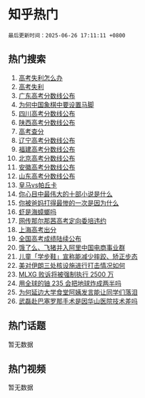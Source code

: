 # 知乎热门

`最后更新时间：2025-06-26 17:11:11 +0800`

## 热门搜索

1. [高考失利怎么办](https://www.zhihu.com/search?q=%E9%AB%98%E8%80%83%E5%A4%B1%E5%88%A9%E6%80%8E%E4%B9%88%E5%8A%9E)
1. [高考失利](https://www.zhihu.com/search?q=%E9%AB%98%E8%80%83%E5%A4%B1%E5%88%A9)
1. [广东高考分数线公布](https://www.zhihu.com/search?q=%E5%B9%BF%E4%B8%9C%E9%AB%98%E8%80%83%E5%88%86%E6%95%B0%E7%BA%BF%E5%85%AC%E5%B8%83)
1. [为何中国象棋中要设置马脚](https://www.zhihu.com/search?q=%E4%B8%BA%E4%BD%95%E4%B8%AD%E5%9B%BD%E8%B1%A1%E6%A3%8B%E4%B8%AD%E8%A6%81%E8%AE%BE%E7%BD%AE%E9%A9%AC%E8%84%9A)
1. [四川高考分数线公布](https://www.zhihu.com/search?q=%E5%9B%9B%E5%B7%9D%E9%AB%98%E8%80%83%E5%88%86%E6%95%B0%E7%BA%BF%E5%85%AC%E5%B8%83)
1. [陕西高考分数线公布](https://www.zhihu.com/search?q=%E9%99%95%E8%A5%BF%E9%AB%98%E8%80%83%E5%88%86%E6%95%B0%E7%BA%BF%E5%85%AC%E5%B8%83)
1. [高考查分](https://www.zhihu.com/search?q=%E9%AB%98%E8%80%83%E6%9F%A5%E5%88%86)
1. [辽宁高考分数线公布](https://www.zhihu.com/search?q=%E8%BE%BD%E5%AE%81%E9%AB%98%E8%80%83%E5%88%86%E6%95%B0%E7%BA%BF%E5%85%AC%E5%B8%83)
1. [福建高考分数线公布](https://www.zhihu.com/search?q=%E7%A6%8F%E5%BB%BA%E9%AB%98%E8%80%83%E5%88%86%E6%95%B0%E7%BA%BF%E5%85%AC%E5%B8%83)
1. [北京高考分数线公布](https://www.zhihu.com/search?q=%E5%8C%97%E4%BA%AC%E9%AB%98%E8%80%83%E5%88%86%E6%95%B0%E7%BA%BF%E5%85%AC%E5%B8%83)
1. [安徽高考分数线公布](https://www.zhihu.com/search?q=%E5%AE%89%E5%BE%BD%E9%AB%98%E8%80%83%E5%88%86%E6%95%B0%E7%BA%BF%E5%85%AC%E5%B8%83)
1. [山东高考分数线公布](https://www.zhihu.com/search?q=%E5%B1%B1%E4%B8%9C%E9%AB%98%E8%80%83%E5%88%86%E6%95%B0%E7%BA%BF%E5%85%AC%E5%B8%83)
1. [皇马vs帕丘卡](https://www.zhihu.com/search?q=%E7%9A%87%E9%A9%ACvs%E5%B8%95%E4%B8%98%E5%8D%A1)
1. [你心目中最伟大的十部小说是什么](https://www.zhihu.com/search?q=%E4%BD%A0%E5%BF%83%E7%9B%AE%E4%B8%AD%E6%9C%80%E4%BC%9F%E5%A4%A7%E7%9A%84%E5%8D%81%E9%83%A8%E5%B0%8F%E8%AF%B4%E6%98%AF%E4%BB%80%E4%B9%88)
1. [你被爸妈打得最惨的一次是因为什么](https://www.zhihu.com/search?q=%E4%BD%A0%E8%A2%AB%E7%88%B8%E5%A6%88%E6%89%93%E5%BE%97%E6%9C%80%E6%83%A8%E7%9A%84%E4%B8%80%E6%AC%A1%E6%98%AF%E5%9B%A0%E4%B8%BA%E4%BB%80%E4%B9%88)
1. [虾是海蟑螂吗](https://www.zhihu.com/search?q=%E8%99%BE%E6%98%AF%E6%B5%B7%E8%9F%91%E8%9E%82%E5%90%97)
1. [网传那尔那茜高考定向委培违约](https://www.zhihu.com/search?q=%E7%BD%91%E4%BC%A0%E9%82%A3%E5%B0%94%E9%82%A3%E8%8C%9C%E9%AB%98%E8%80%83%E5%AE%9A%E5%90%91%E5%A7%94%E5%9F%B9%E8%BF%9D%E7%BA%A6)
1. [上海高考出分](https://www.zhihu.com/search?q=%E4%B8%8A%E6%B5%B7%E9%AB%98%E8%80%83%E5%87%BA%E5%88%86)
1. [全国高考成绩陆续公布](https://www.zhihu.com/search?q=%E5%85%A8%E5%9B%BD%E9%AB%98%E8%80%83%E6%88%90%E7%BB%A9%E9%99%86%E7%BB%AD%E5%85%AC%E5%B8%83)
1. [饿了么、飞猪并入阿里中国电商事业群](https://www.zhihu.com/search?q=%E9%A5%BF%E4%BA%86%E4%B9%88%E3%80%81%E9%A3%9E%E7%8C%AA%E5%B9%B6%E5%85%A5%E9%98%BF%E9%87%8C%E4%B8%AD%E5%9B%BD%E7%94%B5%E5%95%86%E4%BA%8B%E4%B8%9A%E7%BE%A4)
1. [儿童「学步鞋」宣称能减少摔跤、矫正步态](https://www.zhihu.com/search?q=%E5%84%BF%E7%AB%A5%E3%80%8C%E5%AD%A6%E6%AD%A5%E9%9E%8B%E3%80%8D%E5%AE%A3%E7%A7%B0%E8%83%BD%E5%87%8F%E5%B0%91%E6%91%94%E8%B7%A4%E3%80%81%E7%9F%AB%E6%AD%A3%E6%AD%A5%E6%80%81)
1. [美对伊朗三处核设施进行打击情况如何](https://www.zhihu.com/search?q=%E7%BE%8E%E5%AF%B9%E4%BC%8A%E6%9C%97%E4%B8%89%E5%A4%84%E6%A0%B8%E8%AE%BE%E6%96%BD%E8%BF%9B%E8%A1%8C%E6%89%93%E5%87%BB%E6%83%85%E5%86%B5%E5%A6%82%E4%BD%95)
1. [MLXG 败诉将被强制执行 2500 万](https://www.zhihu.com/search?q=MLXG%20%E8%B4%A5%E8%AF%89%E5%B0%86%E8%A2%AB%E5%BC%BA%E5%88%B6%E6%89%A7%E8%A1%8C%202500%20%E4%B8%87)
1. [用全球的铀 235 会把地球炸成两半吗](https://www.zhihu.com/search?q=%E7%94%A8%E5%85%A8%E7%90%83%E7%9A%84%E9%93%80%20235%20%E4%BC%9A%E6%8A%8A%E5%9C%B0%E7%90%83%E7%82%B8%E6%88%90%E4%B8%A4%E5%8D%8A%E5%90%97)
1. [为何延边大学食堂阿姨发言能让同学们落泪](https://www.zhihu.com/search?q=%E4%B8%BA%E4%BD%95%E5%BB%B6%E8%BE%B9%E5%A4%A7%E5%AD%A6%E9%A3%9F%E5%A0%82%E9%98%BF%E5%A7%A8%E5%8F%91%E8%A8%80%E8%83%BD%E8%AE%A9%E5%90%8C%E5%AD%A6%E4%BB%AC%E8%90%BD%E6%B3%AA)
1. [武磊赴巴塞罗那手术是因华山医院技术差吗](https://www.zhihu.com/search?q=%E6%AD%A6%E7%A3%8A%E8%B5%B4%E5%B7%B4%E5%A1%9E%E7%BD%97%E9%82%A3%E6%89%8B%E6%9C%AF%E6%98%AF%E5%9B%A0%E5%8D%8E%E5%B1%B1%E5%8C%BB%E9%99%A2%E6%8A%80%E6%9C%AF%E5%B7%AE%E5%90%97)

## 热门话题

暂无数据

## 热门视频

暂无数据